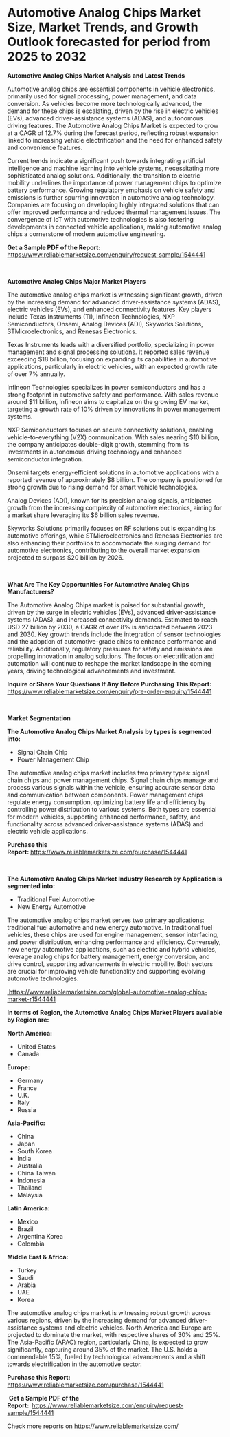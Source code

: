 <p><h1>Automotive Analog Chips Market Size, Market Trends, and Growth Outlook forecasted for period from 2025 to 2032</h1></p><p><strong>Automotive Analog Chips Market Analysis and Latest Trends</strong></p>
<p><p>Automotive analog chips are essential components in vehicle electronics, primarily used for signal processing, power management, and data conversion. As vehicles become more technologically advanced, the demand for these chips is escalating, driven by the rise in electric vehicles (EVs), advanced driver-assistance systems (ADAS), and autonomous driving features. The Automotive Analog Chips Market is expected to grow at a CAGR of 12.7% during the forecast period, reflecting robust expansion linked to increasing vehicle electrification and the need for enhanced safety and convenience features.</p><p>Current trends indicate a significant push towards integrating artificial intelligence and machine learning into vehicle systems, necessitating more sophisticated analog solutions. Additionally, the transition to electric mobility underlines the importance of power management chips to optimize battery performance. Growing regulatory emphasis on vehicle safety and emissions is further spurring innovation in automotive analog technology. Companies are focusing on developing highly integrated solutions that can offer improved performance and reduced thermal management issues. The convergence of IoT with automotive technologies is also fostering developments in connected vehicle applications, making automotive analog chips a cornerstone of modern automotive engineering.</p></p>
<p><strong>Get a Sample PDF of the Report:&nbsp;</strong> <a href="https://www.reliablemarketsize.com/enquiry/request-sample/1544441?utm_campaign=2634&utm_medium=2&utm_source=Github&utm_content=ia&utm_term=06042025&utm_id=automotive-analog-chips">https://www.reliablemarketsize.com/enquiry/request-sample/1544441</a></p>
<p>&nbsp;</p>
<p><strong>Automotive Analog Chips Major Market Players</strong></p>
<p><p>The automotive analog chips market is witnessing significant growth, driven by the increasing demand for advanced driver-assistance systems (ADAS), electric vehicles (EVs), and enhanced connectivity features. Key players include Texas Instruments (TI), Infineon Technologies, NXP Semiconductors, Onsemi, Analog Devices (ADI), Skyworks Solutions, STMicroelectronics, and Renesas Electronics.</p><p>Texas Instruments leads with a diversified portfolio, specializing in power management and signal processing solutions. It reported sales revenue exceeding $18 billion, focusing on expanding its capabilities in automotive applications, particularly in electric vehicles, with an expected growth rate of over 7% annually.</p><p>Infineon Technologies specializes in power semiconductors and has a strong footprint in automotive safety and performance. With sales revenue around $11 billion, Infineon aims to capitalize on the growing EV market, targeting a growth rate of 10% driven by innovations in power management systems.</p><p>NXP Semiconductors focuses on secure connectivity solutions, enabling vehicle-to-everything (V2X) communication. With sales nearing $10 billion, the company anticipates double-digit growth, stemming from its investments in autonomous driving technology and enhanced semiconductor integration.</p><p>Onsemi targets energy-efficient solutions in automotive applications with a reported revenue of approximately $8 billion. The company is positioned for strong growth due to rising demand for smart vehicle technologies.</p><p>Analog Devices (ADI), known for its precision analog signals, anticipates growth from the increasing complexity of automotive electronics, aiming for a market share leveraging its $6 billion sales revenue.</p><p>Skyworks Solutions primarily focuses on RF solutions but is expanding its automotive offerings, while STMicroelectronics and Renesas Electronics are also enhancing their portfolios to accommodate the surging demand for automotive electronics, contributing to the overall market expansion projected to surpass $20 billion by 2026.</p></p>
<p>&nbsp;</p>
<p><strong>What Are The Key Opportunities For Automotive Analog Chips Manufacturers?</strong></p>
<p><p>The Automotive Analog Chips market is poised for substantial growth, driven by the surge in electric vehicles (EVs), advanced driver-assistance systems (ADAS), and increased connectivity demands. Estimated to reach USD 27 billion by 2030, a CAGR of over 8% is anticipated between 2023 and 2030. Key growth trends include the integration of sensor technologies and the adoption of automotive-grade chips to enhance performance and reliability. Additionally, regulatory pressures for safety and emissions are propelling innovation in analog solutions. The focus on electrification and automation will continue to reshape the market landscape in the coming years, driving technological advancements and investment.</p></p>
<p><strong>Inquire or Share Your Questions If Any Before Purchasing This Report:</strong> <a href="https://www.reliablemarketsize.com/enquiry/pre-order-enquiry/1544441?utm_campaign=2634&utm_medium=2&utm_source=Github&utm_content=ia&utm_term=06042025&utm_id=automotive-analog-chips">https://www.reliablemarketsize.com/enquiry/pre-order-enquiry/1544441</a></p>
<p>&nbsp;</p>
<p><strong>Market Segmentation</strong></p>
<p><strong>The Automotive Analog Chips Market Analysis by types is segmented into:</strong></p>
<p><ul><li>Signal Chain Chip</li><li>Power Management Chip</li></ul></p>
<p><p>The automotive analog chips market includes two primary types: signal chain chips and power management chips. Signal chain chips manage and process various signals within the vehicle, ensuring accurate sensor data and communication between components. Power management chips regulate energy consumption, optimizing battery life and efficiency by controlling power distribution to various systems. Both types are essential for modern vehicles, supporting enhanced performance, safety, and functionality across advanced driver-assistance systems (ADAS) and electric vehicle applications.</p></p>
<p><strong>Purchase this Report:&nbsp;</strong><a href="https://www.reliablemarketsize.com/purchase/1544441?utm_campaign=2634&utm_medium=2&utm_source=Github&utm_content=ia&utm_term=06042025&utm_id=automotive-analog-chips">https://www.reliablemarketsize.com/purchase/1544441</a></p>
<p>&nbsp;</p>
<p><strong>The Automotive Analog Chips Market Industry Research by Application is segmented into:</strong></p>
<p><ul><li>Traditional Fuel Automotive</li><li>New Energy Automotive</li></ul></p>
<p><p>The automotive analog chips market serves two primary applications: traditional fuel automotive and new energy automotive. In traditional fuel vehicles, these chips are used for engine management, sensor interfacing, and power distribution, enhancing performance and efficiency. Conversely, new energy automotive applications, such as electric and hybrid vehicles, leverage analog chips for battery management, energy conversion, and drive control, supporting advancements in electric mobility. Both sectors are crucial for improving vehicle functionality and supporting evolving automotive technologies.</p></p>
<p><a href="https://www.reliablemarketsize.com/global-automotive-analog-chips-market-r1544441?utm_campaign=2634&utm_medium=2&utm_source=Github&utm_content=ia&utm_term=06042025&utm_id=automotive-analog-chips">&nbsp;https://www.reliablemarketsize.com/global-automotive-analog-chips-market-r1544441</a></p>
<p><strong>In terms of Region, the Automotive Analog Chips Market Players available by Region are:</strong></p>
<p>
    <p> <strong> North America: </strong>
        <ul>
            <li>United States</li>
            <li>Canada</li>
        </ul>
        </p> 
    <p> <strong> Europe: </strong>
        <ul>
            <li>Germany</li>
            <li>France</li>
            <li>U.K.</li>
            <li>Italy</li>
            <li>Russia</li>
        </ul>
        </p> 
    <p> <strong> Asia-Pacific: </strong>
        <ul>
            <li>China</li>
            <li>Japan</li>
            <li>South Korea</li>
            <li>India</li>
            <li>Australia</li>
            <li>China Taiwan</li>
            <li>Indonesia</li>
            <li>Thailand</li>
            <li>Malaysia</li>
        </ul>
        </p> 
    <p> <strong> Latin America: </strong>
        <ul>
            <li>Mexico</li>
            <li>Brazil</li>
            <li>Argentina Korea</li>
            <li>Colombia</li>
        </ul>
        </p> 
    <p> <strong> Middle East & Africa: </strong>
        <ul>
            <li>Turkey</li>
            <li>Saudi</li>
            <li>Arabia</li>
            <li>UAE</li>
            <li>Korea</li>
        </ul>
    </p>
    </p>
<p><p>The automotive analog chips market is witnessing robust growth across various regions, driven by the increasing demand for advanced driver-assistance systems and electric vehicles. North America and Europe are projected to dominate the market, with respective shares of 30% and 25%. The Asia-Pacific (APAC) region, particularly China, is expected to grow significantly, capturing around 35% of the market. The U.S. holds a commendable 15%, fueled by technological advancements and a shift towards electrification in the automotive sector.</p></p>
<p><strong>Purchase this Report: </strong><a href="https://www.reliablemarketsize.com/purchase/1544441?utm_campaign=2634&utm_medium=2&utm_source=Github&utm_content=ia&utm_term=06042025&utm_id=automotive-analog-chips">https://www.reliablemarketsize.com/purchase/1544441</a></p>
<p>&nbsp;<strong>Get a Sample PDF of the Report:&nbsp;&nbsp;</strong><a href="https://www.reliablemarketsize.com/enquiry/request-sample/1544441?utm_campaign=2634&utm_medium=2&utm_source=Github&utm_content=ia&utm_term=06042025&utm_id=automotive-analog-chips">https://www.reliablemarketsize.com/enquiry/request-sample/1544441</a></p>
<p><strong></strong></p>
<p>Check more reports on <a href="https://www.reliablemarketsize.com/?utm_campaign=2634&utm_medium=2&utm_source=Github&utm_content=ia&utm_term=06042025&utm_id=automotive-analog-chips">https://www.reliablemarketsize.com/</a></p>